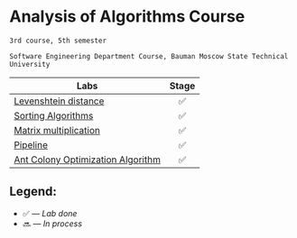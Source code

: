 # Analysis of Algorithms Course

    3rd course, 5th semester

    Software Engineering Department Course, Bauman Moscow State Technical University

| Labs  |     Stage     |
| ------------- |:-------------:|
|[Levenshtein distance](https://github.com/gofixyourself/Analysis-of-Algorithms/tree/master/Levenshtein)|:white_check_mark:|
|[Sorting Algorithms](https://github.com/gofixyourself/Analysis-of-Algorithms/tree/master/Sorting)|:white_check_mark:|
|[Matrix multiplication](https://github.com/gofixyourself/Analysis-of-Algorithms/tree/master/Matrix)|:white_check_mark:|
|[Pipeline](https://github.com/gofixyourself/Analysis-of-Algorithms/tree/master/Сontainer)|:white_check_mark:|
|[Ant Colony Optimization Algorithm](https://github.com/gofixyourself/Analysis-of-Algorithms/tree/master/Ant_colony_optimization)|:white_check_mark:|
## Legend:

* :white_check_mark: — *Lab done*
* :soon: — *In process*
